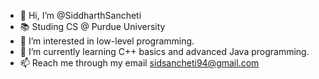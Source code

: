 - 👋 Hi, I’m @SiddharthSancheti
- 📚 Studing CS @ Purdue University
- 👀 I’m interested in low-level programming.
- 🌱 I’m currently learning C++ basics and advanced Java programming.
- 📫 Reach me through my email sidsancheti94@gmail.com

<!---
SiddharthSancheti/SiddharthSancheti is a ✨ special ✨ repository because its `README.md` (this file) appears on your GitHub profile.
You can click the Preview link to take a look at your changes.
--->
